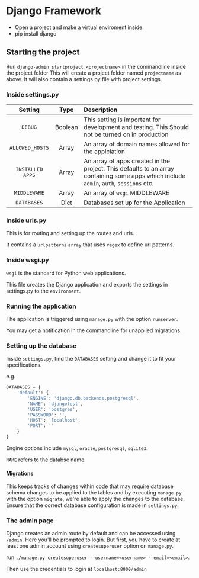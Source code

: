 # Django Framework

- Open a project and make a virtual enviroment inside.
- pip install django

## Starting the project
Run `django-admin startproject <projectname>` in the commandline inside the project folder
This will create a project folder named `projectname` as above. It will also contain a settings.py file with project settings.


### Inside settings.py

| Setting             |Type      | Description                                           |
|:-------------------:|:--------:|:------------------------------------------------------|
| `DEBUG`             |Boolean   | This setting is important for development and testing. This Should not be turned on in production|
| `ALLOWED_HOSTS`     | Array    | An array of domain names allowed for the applciation  |
| `INSTALLED APPS`    | Array    | An array of apps created in the project. This defaults to an array containing some apps which include `admin`, `auth`, `sessions` etc.                |
| `MIDDLEWARE`        | Array    | An array of `wsgi` MIDDLEWARE                         |
| `DATABASES`         | Dict     | Databases set up for the Application                  |


### Inside urls.py
This is for routing and setting up the routes and urls.

It contains a `urlpatterns` `array` that uses `regex` to define url patterns.


### Inside wsgi.py
`wsgi` is the standard for Python web applications.

This file creates the Django application and exports the settings in settings.py to the `environment`.

### Running the application
The application is triggered using `manage.py` with the option `runserver`.

You may get a notification in the commandline for unapplied migrations.

### Setting up the database
Inside `settings.py`, find the `DATABASES` setting and change it to fit your specifications.

e.g.

```Python
DATABASES = {
    'default': {
        'ENGINE': 'django.db.backends.postgresql',
        'NAME': 'djangotest',
        'USER': 'postgres',
        'PASSWORD': '',
        'HOST': 'localhost',
        'PORT': ''
    }
}
```
Engine options include `mysql`, `oracle`, `postgresql`, `sqlite3`.

`NAME` refers to the databse name.


#### Migrations
This keeps tracks of changes within code that may require database schema changes to be applied to the tables and by executing `manage.py` with the option `migrate`, we're able to apply the changes to the database. Ensure that the correct database configuration is made in `settings.py`.

### The admin page
Django creates an admin route by default and can be accessed using `/admin`. Here you'll be prompted to login. But first, you have to create at least one admin account using `createsuperuser` option on `manage.py`.

run `./manage.py createsuperuser --username=<username> --email=<email>`.

Then use the credentials to login at `localhost:8000/admin`
